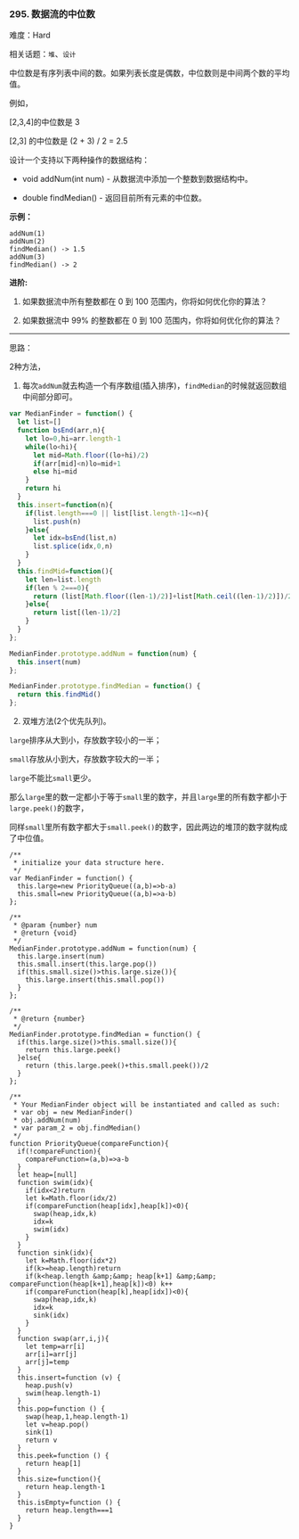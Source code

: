 ### 295. 数据流的中位数

难度：Hard

相关话题：`堆`、`设计`

中位数是有序列表中间的数。如果列表长度是偶数，中位数则是中间两个数的平均值。



例如，



[2,3,4]的中位数是 3



[2,3] 的中位数是 (2 + 3) / 2 = 2.5



设计一个支持以下两种操作的数据结构：




* void addNum(int num) - 从数据流中添加一个整数到数据结构中。

* double findMedian() - 返回目前所有元素的中位数。





**示例：** 





```
addNum(1)
addNum(2)
findMedian() -> 1.5
addNum(3) 
findMedian() -> 2
```


**进阶:** 




1. 如果数据流中所有整数都在 0 到 100 范围内，你将如何优化你的算法？

2. 如果数据流中 99% 的整数都在 0 到 100 范围内，你将如何优化你的算法？






-----

思路：

2种方法，

1. 每次`addNum`就去构造一个有序数组(插入排序)，`findMedian`的时候就返回数组中间部分即可。

```js
var MedianFinder = function() {  
  let list=[]
  function bsEnd(arr,n){
    let lo=0,hi=arr.length-1
    while(lo<hi){
      let mid=Math.floor((lo+hi)/2)
      if(arr[mid]<n)lo=mid+1
      else hi=mid
    }
    return hi
  }
  this.insert=function(n){
    if(list.length===0 || list[list.length-1]<=n){
      list.push(n)
    }else{
      let idx=bsEnd(list,n)
      list.splice(idx,0,n)
    }
  }
  this.findMid=function(){
    let len=list.length
    if(len % 2===0){
      return (list[Math.floor((len-1)/2)]+list[Math.ceil((len-1)/2)])/2
    }else{
      return list[(len-1)/2]
    }
  }
};

MedianFinder.prototype.addNum = function(num) {
  this.insert(num)
};

MedianFinder.prototype.findMedian = function() {
  return this.findMid()
};
```

2. 双堆方法(2个优先队列)。

`large`排序从大到小，存放数字较小的一半；

`small`存放从小到大，存放数字较大的一半；

`large`不能比`small`更少。

那么`large`里的数一定都小于等于`small`里的数字，并且`large`里的所有数字都小于`large.peek()`的数字，

同样`small`里所有数字都大于`small.peek()`的数字，因此两边的堆顶的数字就构成了中位值。


```
/**
 * initialize your data structure here.
 */
var MedianFinder = function() {
  this.large=new PriorityQueue((a,b)=>b-a)
  this.small=new PriorityQueue((a,b)=>a-b)
};

/** 
 * @param {number} num
 * @return {void}
 */
MedianFinder.prototype.addNum = function(num) {
  this.large.insert(num)
  this.small.insert(this.large.pop())
  if(this.small.size()>this.large.size()){
    this.large.insert(this.small.pop())
  }
};

/**
 * @return {number}
 */
MedianFinder.prototype.findMedian = function() {
  if(this.large.size()>this.small.size()){
    return this.large.peek()
  }else{
    return (this.large.peek()+this.small.peek())/2
  }
};

/** 
 * Your MedianFinder object will be instantiated and called as such:
 * var obj = new MedianFinder()
 * obj.addNum(num)
 * var param_2 = obj.findMedian()
 */
function PriorityQueue(compareFunction){
  if(!compareFunction){
    compareFunction=(a,b)=>a-b
  }
  let heap=[null]
  function swim(idx){
    if(idx<2)return
    let k=Math.floor(idx/2)
    if(compareFunction(heap[idx],heap[k])<0){
      swap(heap,idx,k)
      idx=k
      swim(idx)
    }
  }
  function sink(idx){
    let k=Math.floor(idx*2)
    if(k>=heap.length)return
    if(k<heap.length &amp;&amp; heap[k+1] &amp;&amp; compareFunction(heap[k+1],heap[k])<0) k++
    if(compareFunction(heap[k],heap[idx])<0){
      swap(heap,idx,k)
      idx=k
      sink(idx)
    }
  }
  function swap(arr,i,j){
    let temp=arr[i]
    arr[i]=arr[j]
    arr[j]=temp
  }
  this.insert=function (v) {
    heap.push(v)
    swim(heap.length-1)
  }
  this.pop=function () {
    swap(heap,1,heap.length-1)
    let v=heap.pop()
    sink(1)
    return v
  }
  this.peek=function () {
    return heap[1]
  }
  this.size=function(){
    return heap.length-1
  }
  this.isEmpty=function () {
    return heap.length===1
  }
}



```

